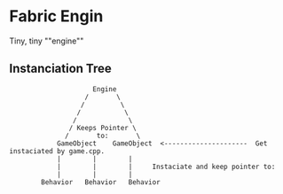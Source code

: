 # Fabric Engin

Tiny, tiny ""engine""

## Instanciation Tree

                         Engine
                       /       \
                      /         \
                     /           \       
                    /             \ 
                   / Keeps Pointer \
                  /       to:       \
                GameObject    GameObject  <---------------------  Get instaciated by game.cpp.
                |        |        |
                |        |        |     Instaciate and keep pointer to:
                |        |        |
            Behavior   Behavior   Behavior